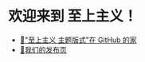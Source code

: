 # 欢迎来到 至上主义！
* [🔗"至上主义 主题版式"在 GitHub 的家](https://github.com/LemonCat233/supreroomartists)
* [🔗我们的发布页](https://lemoncat233.github.io/supreroomartists)
